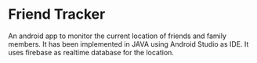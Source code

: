 # Friend Tracker #
An android app to monitor the current location of friends and family members.
It has been implemented in JAVA using Android Studio as IDE.
It uses firebase as realtime database for the location.
